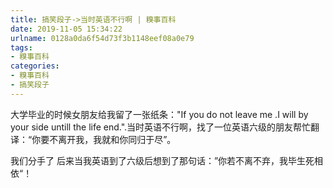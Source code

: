 ```yaml
---
title: 搞笑段子->当时英语不行啊 | 糗事百科
date: 2019-11-05 15:34:22
urlname: 0128a0da6f54d73f3b1148eef08a0e79
tags: 
- 糗事百科
categories:
- 糗事百科
- 搞笑段子
---
```

大学毕业的时候女朋友给我留了一张纸条："If you do not leave me .I will by your side untill the life end.".当时英语不行啊，找了一位英语六级的朋友帮忙翻译：“你要不离开我，我就和你同归于尽”。

我们分手了 后来当我英语到了六级后想到了那句话：”你若不离不弃，我毕生死相依“！



